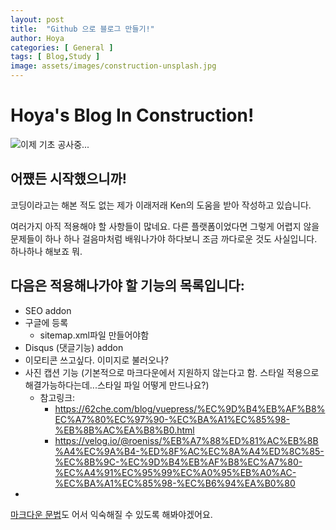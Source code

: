 ```yaml
---
layout: post
title:  "Github 으로 블로그 만들기!"
author: Hoya
categories: [ General ]
tags: [ Blog,Study ]
image: assets/images/construction-unsplash.jpg
---
```


# Hoya's Blog In Construction!
![이제 기초 공사중...](https://yeonhokang.github.io/assets/images/construction-unsplash.jpg)


## 어쩄든 시작했으니까!

코딩이라고는 해본 적도 없는 제가 이래저래 Ken의 도움을 받아 작성하고 있습니다.

여러가지 아직 적용해야 할 사항들이 많네요. 다른 플랫폼이었다면 그렇게 어렵지 않을 문제들이 하나 하나 걸음마처럼 배워나가야 하다보니 조금 까다로운 것도 사실입니다. 
하나하나 해보죠 뭐.


## 다음은 적용해나가야 할 기능의 목록입니다:

- SEO addon
- 구글에 등록
    - sitemap.xml파일 만들어야함
- Disqus (댓글기능) addon
- 이모티콘 쓰고싶다. 이미지로 불러오나?
- 사진 캡션 기능 (기본적으로 마크다운에서 지원하지 않는다고 함. 스타일 적용으로 해결가능하다는데...스타일 파일 어떻게 만드나요?)
    - 참고링크: 
        - https://62che.com/blog/vuepress/%EC%9D%B4%EB%AF%B8%EC%A7%80%EC%97%90-%EC%BA%A1%EC%85%98-%EB%8B%AC%EA%B8%B0.html
        - https://velog.io/@roeniss/%EB%A7%88%ED%81%AC%EB%8B%A4%EC%9A%B4-%ED%8F%AC%EC%8A%A4%ED%8C%85-%EC%8B%9C-%EC%9D%B4%EB%AF%B8%EC%A7%80-%EC%A4%91%EC%95%99%EC%A0%95%EB%A0%AC-%EC%BA%A1%EC%85%98-%EC%B6%94%EA%B0%80
- 

[마크다운 문법](https://gist.github.com/ihoneymon/652be052a0727ad59601)도 어서 익숙해질 수 있도록 해봐야겠어요.



